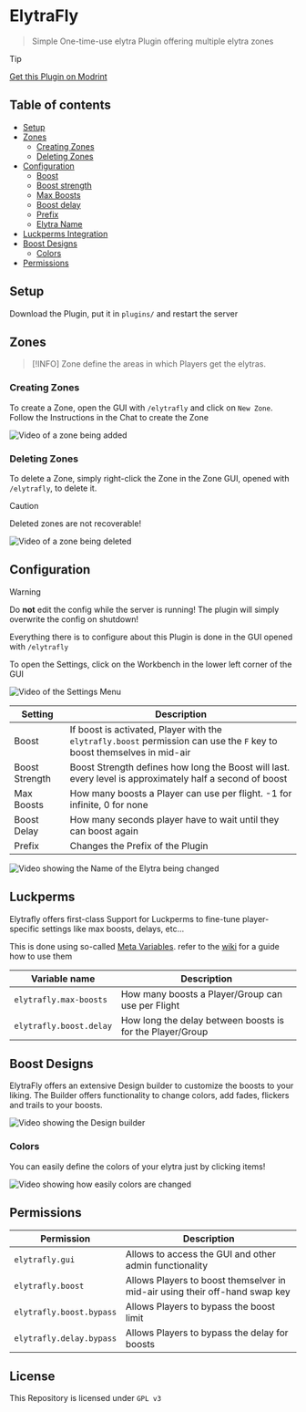 # ElytraFly
> Simple One-time-use elytra Plugin offering multiple elytra zones 

> [!TIP]  
> [Get this Plugin on Modrint](https://modrinth.com/plugin/elytrafly/)

## Table of contents
* [Setup](#setup)
* [Zones](#zones)
  * [Creating Zones](#creating-zones)
  * [Deleting Zones](#deleting-zones)
* [Configuration](#configuration)
  * [Boost](#boost)
  * [Boost strength](#boost-strength)
  * [Max Boosts](#max-boosts)
  * [Boost delay](#boost-delay)
  * [Prefix](#prefix)
  * [Elytra Name](#elytra-name)
* [Luckperms Integration](#luckperms)
* [Boost Designs](#boost-designs)
  * [Colors](#colors)
* [Permissions](#permissions)

## Setup
Download the Plugin, put it in `plugins/` and restart the server

## Zones
> [!INFO]
> Zone define the areas in which Players get the elytras.

### Creating Zones
To create a Zone, open the GUI with `/elytrafly` and click on `New Zone`. Follow the Instructions in the Chat to create the Zone

![Video of a zone being added](https://raw.githubusercontent.com/maxbossing/ElytraFly/master/assets/zone_creation.webp)

### Deleting Zones
To delete a Zone, simply right-click the Zone in the Zone GUI, opened with `/elytrafly`, to delete it.

> [!CAUTION]  
> Deleted zones are not recoverable!

![Video of a zone being deleted](https://raw.githubusercontent.com/maxbossing/ElytraFly/master/assets/zone_delete.webp)

## Configuration

> [!WARNING]
> Do **not** edit the config while the server is running! 
> The plugin will simply overwrite the config on shutdown!

Everything there is to configure about this Plugin is done in the GUI opened with `/elytrafly`

To open the Settings, click on the Workbench in the lower left corner of the GUI

![Video of the Settings Menu](https://raw.githubusercontent.com/maxbossing/ElytraFly/master/assets/settings_overview.webp)

| Setting        | Description                                                                                                            | 
|----------------|------------------------------------------------------------------------------------------------------------------------|
| Boost          | If boost is activated, Player with the `elytrafly.boost` permission can use the `F` key to boost themselves in mid-air |
| Boost Strength | Boost Strength defines how long the Boost will last. every level is approximately half a second of boost               |
| Max Boosts     | How many boosts a Player can use per flight. -1 for infinite, 0 for none                                               |
| Boost Delay    | How many seconds player have to wait until they can boost again                                                        |
| Prefix         | Changes the Prefix of the Plugin                                                                                       |


![Video showing the Name of the Elytra being changed](https://raw.githubusercontent.com/maxbossing/ElytraFly/master/assets/elytra_name_change.webp)

## Luckperms
Elytrafly offers first-class Support for Luckperms to fine-tune player-specific settings like max boosts, delays, etc...

This is done using so-called [Meta Variables](https://luckperms.net/wiki/Prefixes,-Suffixes-&-Meta). refer to the [wiki](https://luckperms.net/wiki/Prefixes,-Suffixes-&-Meta) for a guide how to use them

| Variable name           | Description                                               |
|-------------------------|-----------------------------------------------------------|
| `elytrafly.max-boosts`  | How many boosts a Player/Group can use per Flight         |
| `elytrafly.boost.delay` | How long the delay between boosts is for the Player/Group |

## Boost Designs
ElytraFly offers an extensive Design builder to customize the boosts to your liking. The Builder offers functionality to change colors, add fades, flickers and trails to your boosts.

![Video showing the Design builder](https://raw.githubusercontent.com/maxbossing/ElytraFly/master/assets/design_overview.webp)

### Colors
You can easily define the colors of your elytra just by clicking items!

![Video showing how easily colors are changed](https://raw.githubusercontent.com/maxbossing/ElytraFly/master/assets/color_builder.webp)

## Permissions
| Permission               | Description                                                                 |
|--------------------------|-----------------------------------------------------------------------------|
| `elytrafly.gui`          | Allows to access the GUI and other admin functionality                      |
| `elytrafly.boost`        | Allows Players to boost themselver in mid-air using their off-hand swap key |
| `elytrafly.boost.bypass` | Allows Players to bypass the boost limit                                    |
| `elytrafly.delay.bypass` | Allows Players to bypass the delay for boosts                               |

## License
This Repository is licensed under `GPL v3`